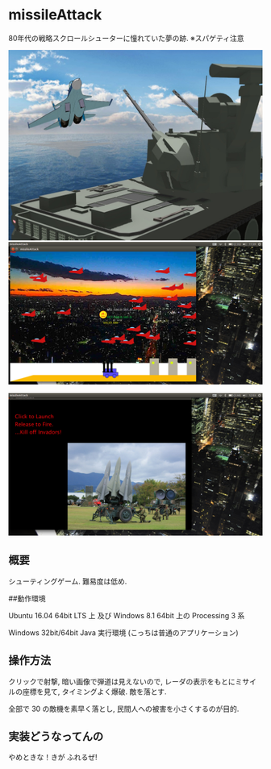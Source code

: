 # missileAttack
80年代の戦略スクロールシューターに憧れていた夢の跡. ※スパゲティ注意


![BATTLE](https://github.com/yasu80/missileAttack/blob/master/readme/BATTLE.jpg)
![scr1](https://github.com/yasu80/missileAttack/blob/master/readme/scr1.png)

![scr2](https://github.com/yasu80/missileAttack/blob/master/readme/scr2.png)

## 概要
シューティングゲーム. 難易度は低め. 

##動作環境

Ubuntu 16.04 64bit LTS 上 及び Windows 8.1 64bit 上の Processing 3 系 

Windows 32bit/64bit Java 実行環境 (こっちは普通のアプリケーション) 

## 操作方法

クリックで射撃, 暗い画像で弾道は見えないので, レーダの表示をもとにミサイルの座標を見て, タイミングよく爆破. 敵を落とす. 

全部で 30 の敵機を素早く落とし, 民間人への被害を小さくするのが目的. 

## 実装どうなってんの
やめときな！きが ふれるぜ!
